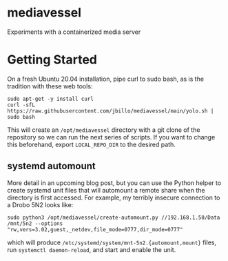 # mediavessel
Experiments with a containerized media server

# Getting Started
On a fresh Ubuntu 20.04 installation, pipe curl to sudo bash, as is the tradition with these web tools:

```
sudo apt-get -y install curl
curl -sfL https://raw.githubusercontent.com/jbillo/mediavessel/main/yolo.sh | sudo bash
```

This will create an `/opt/mediavessel` directory with a git clone of the repository so we can run the next series of scripts. If you want to change this beforehand, export `LOCAL_REPO_DIR` to the desired path.

## systemd automount

More detail in an upcoming blog post, but  you can use the Python helper to create systemd unit files that will automount a remote share when the directory is first accessed. For example, my terribly insecure connection to a Drobo 5N2 looks like:

```
sudo python3 /opt/mediavessel/create-automount.py //192.168.1.50/Data /mnt/5n2 --options "rw,vers=3.02,guest,_netdev,file_mode=0777,dir_mode=0777"
```

which will produce `/etc/systemd/system/mnt-5n2.{automount,mount}` files, run `systemctl daemon-reload`, and start and enable the unit.
